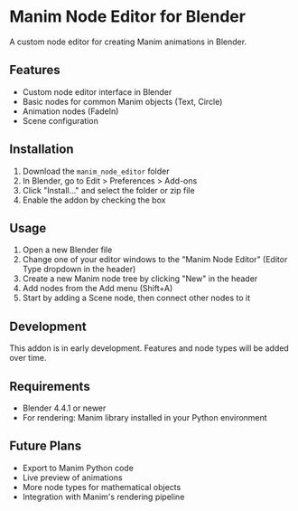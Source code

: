 # Manim Node Editor for Blender

A custom node editor for creating Manim animations in Blender.

## Features

- Custom node editor interface in Blender
- Basic nodes for common Manim objects (Text, Circle)
- Animation nodes (FadeIn)
- Scene configuration

## Installation

1. Download the `manim_node_editor` folder
2. In Blender, go to Edit > Preferences > Add-ons
3. Click "Install..." and select the folder or zip file
4. Enable the addon by checking the box

## Usage

1. Open a new Blender file
2. Change one of your editor windows to the "Manim Node Editor" (Editor Type dropdown in the header)
3. Create a new Manim node tree by clicking "New" in the header
4. Add nodes from the Add menu (Shift+A)
5. Start by adding a Scene node, then connect other nodes to it

## Development

This addon is in early development. Features and node types will be added over time.

## Requirements

- Blender 4.4.1 or newer
- For rendering: Manim library installed in your Python environment

## Future Plans

- Export to Manim Python code
- Live preview of animations
- More node types for mathematical objects
- Integration with Manim's rendering pipeline 